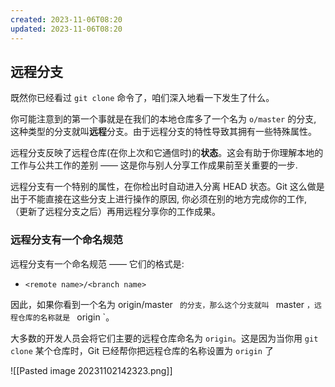 ```yaml
---
created: 2023-11-06T08:20
updated: 2023-11-06T08:20
---
```

## 远程分支

既然你已经看过 `git clone` 命令了，咱们深入地看一下发生了什么。

你可能注意到的第一个事就是在我们的本地仓库多了一个名为 `o/master` 的分支, 这种类型的分支就叫**远程**分支。由于远程分支的特性导致其拥有一些特殊属性。

远程分支反映了远程仓库(在你上次和它通信时)的**状态**。这会有助于你理解本地的工作与公共工作的差别 —— 这是你与别人分享工作成果前至关重要的一步.

远程分支有一个特别的属性，在你检出时自动进入分离 HEAD 状态。Git 这么做是出于不能直接在这些分支上进行操作的原因, 你必须在别的地方完成你的工作, （更新了远程分支之后）再用远程分享你的工作成果。

### 远程分支有一个命名规范
远程分支有一个命名规范 —— 它们的格式是:

- `<remote name>/<branch name>`

因此，如果你看到一个名为 origin/master ` 的分支，那么这个分支就叫 ` master `，远程仓库的名称就是 ` origin `。

大多数的开发人员会将它们主要的远程仓库命名为 `origin`。这是因为当你用 `git clone` 某个仓库时，Git 已经帮你把远程仓库的名称设置为 `origin` 了

![[Pasted image 20231102142323.png]]
